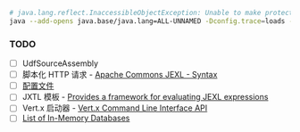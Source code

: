 ```sh
# java.lang.reflect.InaccessibleObjectException: Unable to make protected final java.lang.Class java.lang.ClassLoader.defineClass 报错的情况处理
java --add-opens java.base/java.lang=ALL-UNNAMED -Dconfig.trace=loads -Dconfig.file=$MODULE_DIR$/src/main/resources/test.conf
```

### TODO

- [ ] UdfSourceAssembly
- [ ] 脚本化 HTTP 请求 - [Apache Commons JEXL - Syntax](https://commons.apache.org/proper/commons-jexl/reference/syntax.html)
- [ ] [配置文件](https://github.com/lightbend/config/blob/main/HOCON.md)
- [ ] JXTL 模板 - [Provides a framework for evaluating JEXL expressions](https://commons.apache.org/proper/commons-jexl/apidocs/org/apache/commons/jexl3/package-summary.html#usage)
- [ ] Vert.x 启动器 - [Vert.x Command Line Interface API](https://vertx.io/docs/vertx-core/java/#_vert_x_command_line_interface_api)
- [ ] [List of In-Memory Databases](https://www.baeldung.com/java-in-memory-databases)
